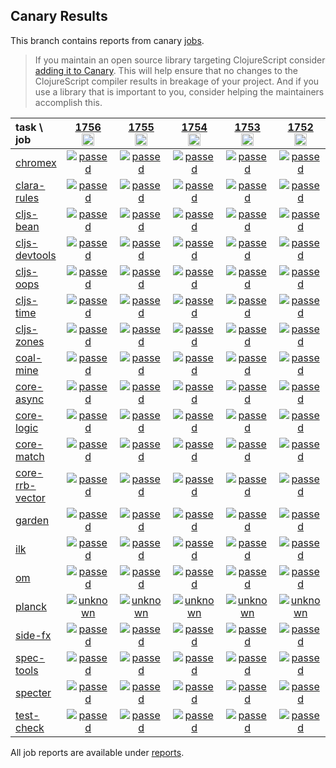## Canary Results

This branch contains reports from canary [jobs](https://github.com/cljs-oss/canary/tree/jobs).

> If you maintain an open source library targeting ClojureScript consider [adding it to Canary](https://github.com/cljs-oss/canary/tree/master#how-to-participate). This will help ensure that no changes to the ClojureScript compiler results in breakage of your project. And if you use a library that is important to you, consider helping the maintainers accomplish this.

[//]: # (begin_overview_table)

| task \ job | <a href="reports/2021/04/22/job-001756-1.10.844-a4673b88" title="job #1756&#xA;&#xA;job&#xA;&#xA;requested by BinaryAge Bot (@babot) on 2021-04-22T11:11:18Z">1756<br/><img width=20 height=20 src="https://avatars.githubusercontent.com/u/1476765?v=4&s=60"></a> | <a href="reports/2021/04/21/job-001755-1.10.844-a4673b88" title="job #1755&#xA;&#xA;job&#xA;&#xA;requested by BinaryAge Bot (@babot) on 2021-04-21T11:11:21Z">1755<br/><img width=20 height=20 src="https://avatars.githubusercontent.com/u/1476765?v=4&s=60"></a> | <a href="reports/2021/04/20/job-001754-1.10.844-a4673b88" title="job #1754&#xA;&#xA;job&#xA;&#xA;requested by BinaryAge Bot (@babot) on 2021-04-20T11:11:08Z">1754<br/><img width=20 height=20 src="https://avatars.githubusercontent.com/u/1476765?v=4&s=60"></a> | <a href="reports/2021/04/19/job-001753-1.10.844-a4673b88" title="job #1753&#xA;&#xA;job&#xA;&#xA;requested by BinaryAge Bot (@babot) on 2021-04-19T11:11:21Z">1753<br/><img width=20 height=20 src="https://avatars.githubusercontent.com/u/1476765?v=4&s=60"></a> | <a href="reports/2021/04/18/job-001752-1.10.844-a4673b88" title="job #1752&#xA;&#xA;job&#xA;&#xA;requested by BinaryAge Bot (@babot) on 2021-04-18T11:11:11Z">1752<br/><img width=20 height=20 src="https://avatars.githubusercontent.com/u/1476765?v=4&s=60"></a> | <a href="reports/2021/04/17/job-001751-1.10.844-a4673b88" title="job #1751&#xA;&#xA;job&#xA;&#xA;requested by BinaryAge Bot (@babot) on 2021-04-17T11:10:49Z">1751<br/><img width=20 height=20 src="https://avatars.githubusercontent.com/u/1476765?v=4&s=60"></a> | <a href="reports/2021/04/16/job-001750-1.10.844-a4673b88" title="job #1750&#xA;&#xA;job&#xA;&#xA;requested by BinaryAge Bot (@babot) on 2021-04-16T11:11:21Z">1750<br/><img width=20 height=20 src="https://avatars.githubusercontent.com/u/1476765?v=4&s=60"></a> | <a href="reports/2021/04/15/job-001749-1.10.844-a4673b88" title="job #1749&#xA;&#xA;job&#xA;&#xA;requested by BinaryAge Bot (@babot) on 2021-04-15T11:11:12Z">1749<br/><img width=20 height=20 src="https://avatars.githubusercontent.com/u/1476765?v=4&s=60"></a> | <a href="reports/2021/04/14/job-001748-1.10.844-a4673b88" title="job #1748&#xA;&#xA;job&#xA;&#xA;requested by BinaryAge Bot (@babot) on 2021-04-14T11:11:14Z">1748<br/><img width=20 height=20 src="https://avatars.githubusercontent.com/u/1476765?v=4&s=60"></a> | <a href="reports/2021/04/13/job-001747-1.10.844-a4673b88" title="job #1747&#xA;&#xA;job&#xA;&#xA;requested by BinaryAge Bot (@babot) on 2021-04-13T11:11:20Z">1747<br/><img width=20 height=20 src="https://avatars.githubusercontent.com/u/1476765?v=4&s=60"></a> |
| :--- | :---: | :---: | :---: | :---: | :---: | :---: | :---: | :---: | :---: | :---: |
| [chromex](https://github.com/binaryage/chromex) | <a href="reports/2021/04/22/job-001756-1.10.844-a4673b88#-chromex"><img title="passed" src="http://box.binaryage.com/s-passed.svg"><a> | <a href="reports/2021/04/21/job-001755-1.10.844-a4673b88#-chromex"><img title="passed" src="http://box.binaryage.com/s-passed.svg"><a> | <a href="reports/2021/04/20/job-001754-1.10.844-a4673b88#-chromex"><img title="passed" src="http://box.binaryage.com/s-passed.svg"><a> | <a href="reports/2021/04/19/job-001753-1.10.844-a4673b88#-chromex"><img title="passed" src="http://box.binaryage.com/s-passed.svg"><a> | <a href="reports/2021/04/18/job-001752-1.10.844-a4673b88#-chromex"><img title="passed" src="http://box.binaryage.com/s-passed.svg"><a> | <a href="reports/2021/04/17/job-001751-1.10.844-a4673b88#-chromex"><img title="passed" src="http://box.binaryage.com/s-passed.svg"><a> | <a href="reports/2021/04/16/job-001750-1.10.844-a4673b88#-chromex"><img title="passed" src="http://box.binaryage.com/s-passed.svg"><a> | <a href="reports/2021/04/15/job-001749-1.10.844-a4673b88#-chromex"><img title="passed" src="http://box.binaryage.com/s-passed.svg"><a> | <a href="reports/2021/04/14/job-001748-1.10.844-a4673b88#-chromex"><img title="passed" src="http://box.binaryage.com/s-passed.svg"><a> | <a href="reports/2021/04/13/job-001747-1.10.844-a4673b88#-chromex"><img title="passed" src="http://box.binaryage.com/s-passed.svg"><a> |
| [clara-rules](https://github.com/cerner/clara-rules) | <a href="reports/2021/04/22/job-001756-1.10.844-a4673b88#-clara-rules"><img title="passed" src="http://box.binaryage.com/s-passed.svg"><a> | <a href="reports/2021/04/21/job-001755-1.10.844-a4673b88#-clara-rules"><img title="passed" src="http://box.binaryage.com/s-passed.svg"><a> | <a href="reports/2021/04/20/job-001754-1.10.844-a4673b88#-clara-rules"><img title="passed" src="http://box.binaryage.com/s-passed.svg"><a> | <a href="reports/2021/04/19/job-001753-1.10.844-a4673b88#-clara-rules"><img title="passed" src="http://box.binaryage.com/s-passed.svg"><a> | <a href="reports/2021/04/18/job-001752-1.10.844-a4673b88#-clara-rules"><img title="passed" src="http://box.binaryage.com/s-passed.svg"><a> | <a href="reports/2021/04/17/job-001751-1.10.844-a4673b88#-clara-rules"><img title="passed" src="http://box.binaryage.com/s-passed.svg"><a> | <a href="reports/2021/04/16/job-001750-1.10.844-a4673b88#-clara-rules"><img title="passed" src="http://box.binaryage.com/s-passed.svg"><a> | <a href="reports/2021/04/15/job-001749-1.10.844-a4673b88#-clara-rules"><img title="passed" src="http://box.binaryage.com/s-passed.svg"><a> | <a href="reports/2021/04/14/job-001748-1.10.844-a4673b88#-clara-rules"><img title="passed" src="http://box.binaryage.com/s-passed.svg"><a> | <a href="reports/2021/04/13/job-001747-1.10.844-a4673b88#-clara-rules"><img title="passed" src="http://box.binaryage.com/s-passed.svg"><a> |
| [cljs-bean](https://github.com/mfikes/cljs-bean) | <a href="reports/2021/04/22/job-001756-1.10.844-a4673b88#-cljs-bean"><img title="passed" src="http://box.binaryage.com/s-passed.svg"><a> | <a href="reports/2021/04/21/job-001755-1.10.844-a4673b88#-cljs-bean"><img title="passed" src="http://box.binaryage.com/s-passed.svg"><a> | <a href="reports/2021/04/20/job-001754-1.10.844-a4673b88#-cljs-bean"><img title="passed" src="http://box.binaryage.com/s-passed.svg"><a> | <a href="reports/2021/04/19/job-001753-1.10.844-a4673b88#-cljs-bean"><img title="passed" src="http://box.binaryage.com/s-passed.svg"><a> | <a href="reports/2021/04/18/job-001752-1.10.844-a4673b88#-cljs-bean"><img title="passed" src="http://box.binaryage.com/s-passed.svg"><a> | <a href="reports/2021/04/17/job-001751-1.10.844-a4673b88#-cljs-bean"><img title="passed" src="http://box.binaryage.com/s-passed.svg"><a> | <a href="reports/2021/04/16/job-001750-1.10.844-a4673b88#-cljs-bean"><img title="passed" src="http://box.binaryage.com/s-passed.svg"><a> | <a href="reports/2021/04/15/job-001749-1.10.844-a4673b88#-cljs-bean"><img title="passed" src="http://box.binaryage.com/s-passed.svg"><a> | <a href="reports/2021/04/14/job-001748-1.10.844-a4673b88#-cljs-bean"><img title="passed" src="http://box.binaryage.com/s-passed.svg"><a> | <a href="reports/2021/04/13/job-001747-1.10.844-a4673b88#-cljs-bean"><img title="passed" src="http://box.binaryage.com/s-passed.svg"><a> |
| [cljs-devtools](https://github.com/binaryage/cljs-devtools) | <a href="reports/2021/04/22/job-001756-1.10.844-a4673b88#-cljs-devtools"><img title="passed" src="http://box.binaryage.com/s-passed.svg"><a> | <a href="reports/2021/04/21/job-001755-1.10.844-a4673b88#-cljs-devtools"><img title="passed" src="http://box.binaryage.com/s-passed.svg"><a> | <a href="reports/2021/04/20/job-001754-1.10.844-a4673b88#-cljs-devtools"><img title="passed" src="http://box.binaryage.com/s-passed.svg"><a> | <a href="reports/2021/04/19/job-001753-1.10.844-a4673b88#-cljs-devtools"><img title="passed" src="http://box.binaryage.com/s-passed.svg"><a> | <a href="reports/2021/04/18/job-001752-1.10.844-a4673b88#-cljs-devtools"><img title="passed" src="http://box.binaryage.com/s-passed.svg"><a> | <a href="reports/2021/04/17/job-001751-1.10.844-a4673b88#-cljs-devtools"><img title="passed" src="http://box.binaryage.com/s-passed.svg"><a> | <a href="reports/2021/04/16/job-001750-1.10.844-a4673b88#-cljs-devtools"><img title="passed" src="http://box.binaryage.com/s-passed.svg"><a> | <a href="reports/2021/04/15/job-001749-1.10.844-a4673b88#-cljs-devtools"><img title="passed" src="http://box.binaryage.com/s-passed.svg"><a> | <a href="reports/2021/04/14/job-001748-1.10.844-a4673b88#-cljs-devtools"><img title="passed" src="http://box.binaryage.com/s-passed.svg"><a> | <a href="reports/2021/04/13/job-001747-1.10.844-a4673b88#-cljs-devtools"><img title="passed" src="http://box.binaryage.com/s-passed.svg"><a> |
| [cljs-oops](https://github.com/binaryage/cljs-oops) | <a href="reports/2021/04/22/job-001756-1.10.844-a4673b88#-cljs-oops"><img title="passed" src="http://box.binaryage.com/s-passed.svg"><a> | <a href="reports/2021/04/21/job-001755-1.10.844-a4673b88#-cljs-oops"><img title="passed" src="http://box.binaryage.com/s-passed.svg"><a> | <a href="reports/2021/04/20/job-001754-1.10.844-a4673b88#-cljs-oops"><img title="passed" src="http://box.binaryage.com/s-passed.svg"><a> | <a href="reports/2021/04/19/job-001753-1.10.844-a4673b88#-cljs-oops"><img title="passed" src="http://box.binaryage.com/s-passed.svg"><a> | <a href="reports/2021/04/18/job-001752-1.10.844-a4673b88#-cljs-oops"><img title="passed" src="http://box.binaryage.com/s-passed.svg"><a> | <a href="reports/2021/04/17/job-001751-1.10.844-a4673b88#-cljs-oops"><img title="passed" src="http://box.binaryage.com/s-passed.svg"><a> | <a href="reports/2021/04/16/job-001750-1.10.844-a4673b88#-cljs-oops"><img title="passed" src="http://box.binaryage.com/s-passed.svg"><a> | <a href="reports/2021/04/15/job-001749-1.10.844-a4673b88#-cljs-oops"><img title="passed" src="http://box.binaryage.com/s-passed.svg"><a> | <a href="reports/2021/04/14/job-001748-1.10.844-a4673b88#-cljs-oops"><img title="passed" src="http://box.binaryage.com/s-passed.svg"><a> | <a href="reports/2021/04/13/job-001747-1.10.844-a4673b88#-cljs-oops"><img title="passed" src="http://box.binaryage.com/s-passed.svg"><a> |
| [cljs-time](https://github.com/andrewmcveigh/cljs-time) | <a href="reports/2021/04/22/job-001756-1.10.844-a4673b88#-cljs-time"><img title="passed" src="http://box.binaryage.com/s-passed.svg"><a> | <a href="reports/2021/04/21/job-001755-1.10.844-a4673b88#-cljs-time"><img title="passed" src="http://box.binaryage.com/s-passed.svg"><a> | <a href="reports/2021/04/20/job-001754-1.10.844-a4673b88#-cljs-time"><img title="passed" src="http://box.binaryage.com/s-passed.svg"><a> | <a href="reports/2021/04/19/job-001753-1.10.844-a4673b88#-cljs-time"><img title="passed" src="http://box.binaryage.com/s-passed.svg"><a> | <a href="reports/2021/04/18/job-001752-1.10.844-a4673b88#-cljs-time"><img title="passed" src="http://box.binaryage.com/s-passed.svg"><a> | <a href="reports/2021/04/17/job-001751-1.10.844-a4673b88#-cljs-time"><img title="passed" src="http://box.binaryage.com/s-passed.svg"><a> | <a href="reports/2021/04/16/job-001750-1.10.844-a4673b88#-cljs-time"><img title="passed" src="http://box.binaryage.com/s-passed.svg"><a> | <a href="reports/2021/04/15/job-001749-1.10.844-a4673b88#-cljs-time"><img title="passed" src="http://box.binaryage.com/s-passed.svg"><a> | <a href="reports/2021/04/14/job-001748-1.10.844-a4673b88#-cljs-time"><img title="passed" src="http://box.binaryage.com/s-passed.svg"><a> | <a href="reports/2021/04/13/job-001747-1.10.844-a4673b88#-cljs-time"><img title="passed" src="http://box.binaryage.com/s-passed.svg"><a> |
| [cljs-zones](https://github.com/binaryage/cljs-zones) | <a href="reports/2021/04/22/job-001756-1.10.844-a4673b88#-cljs-zones"><img title="passed" src="http://box.binaryage.com/s-passed.svg"><a> | <a href="reports/2021/04/21/job-001755-1.10.844-a4673b88#-cljs-zones"><img title="passed" src="http://box.binaryage.com/s-passed.svg"><a> | <a href="reports/2021/04/20/job-001754-1.10.844-a4673b88#-cljs-zones"><img title="passed" src="http://box.binaryage.com/s-passed.svg"><a> | <a href="reports/2021/04/19/job-001753-1.10.844-a4673b88#-cljs-zones"><img title="passed" src="http://box.binaryage.com/s-passed.svg"><a> | <a href="reports/2021/04/18/job-001752-1.10.844-a4673b88#-cljs-zones"><img title="passed" src="http://box.binaryage.com/s-passed.svg"><a> | <a href="reports/2021/04/17/job-001751-1.10.844-a4673b88#-cljs-zones"><img title="passed" src="http://box.binaryage.com/s-passed.svg"><a> | <a href="reports/2021/04/16/job-001750-1.10.844-a4673b88#-cljs-zones"><img title="passed" src="http://box.binaryage.com/s-passed.svg"><a> | <a href="reports/2021/04/15/job-001749-1.10.844-a4673b88#-cljs-zones"><img title="passed" src="http://box.binaryage.com/s-passed.svg"><a> | <a href="reports/2021/04/14/job-001748-1.10.844-a4673b88#-cljs-zones"><img title="passed" src="http://box.binaryage.com/s-passed.svg"><a> | <a href="reports/2021/04/13/job-001747-1.10.844-a4673b88#-cljs-zones"><img title="passed" src="http://box.binaryage.com/s-passed.svg"><a> |
| [coal-mine](https://github.com/mfikes/coal-mine) | <a href="reports/2021/04/22/job-001756-1.10.844-a4673b88#-coal-mine"><img title="passed" src="http://box.binaryage.com/s-passed.svg"><a> | <a href="reports/2021/04/21/job-001755-1.10.844-a4673b88#-coal-mine"><img title="passed" src="http://box.binaryage.com/s-passed.svg"><a> | <a href="reports/2021/04/20/job-001754-1.10.844-a4673b88#-coal-mine"><img title="passed" src="http://box.binaryage.com/s-passed.svg"><a> | <a href="reports/2021/04/19/job-001753-1.10.844-a4673b88#-coal-mine"><img title="passed" src="http://box.binaryage.com/s-passed.svg"><a> | <a href="reports/2021/04/18/job-001752-1.10.844-a4673b88#-coal-mine"><img title="passed" src="http://box.binaryage.com/s-passed.svg"><a> | <a href="reports/2021/04/17/job-001751-1.10.844-a4673b88#-coal-mine"><img title="passed" src="http://box.binaryage.com/s-passed.svg"><a> | <a href="reports/2021/04/16/job-001750-1.10.844-a4673b88#-coal-mine"><img title="passed" src="http://box.binaryage.com/s-passed.svg"><a> | <a href="reports/2021/04/15/job-001749-1.10.844-a4673b88#-coal-mine"><img title="passed" src="http://box.binaryage.com/s-passed.svg"><a> | <a href="reports/2021/04/14/job-001748-1.10.844-a4673b88#-coal-mine"><img title="passed" src="http://box.binaryage.com/s-passed.svg"><a> | <a href="reports/2021/04/13/job-001747-1.10.844-a4673b88#-coal-mine"><img title="passed" src="http://box.binaryage.com/s-passed.svg"><a> |
| [core-async](https://github.com/clojure/core.async) | <a href="reports/2021/04/22/job-001756-1.10.844-a4673b88#-core-async"><img title="passed" src="http://box.binaryage.com/s-passed.svg"><a> | <a href="reports/2021/04/21/job-001755-1.10.844-a4673b88#-core-async"><img title="passed" src="http://box.binaryage.com/s-passed.svg"><a> | <a href="reports/2021/04/20/job-001754-1.10.844-a4673b88#-core-async"><img title="passed" src="http://box.binaryage.com/s-passed.svg"><a> | <a href="reports/2021/04/19/job-001753-1.10.844-a4673b88#-core-async"><img title="passed" src="http://box.binaryage.com/s-passed.svg"><a> | <a href="reports/2021/04/18/job-001752-1.10.844-a4673b88#-core-async"><img title="passed" src="http://box.binaryage.com/s-passed.svg"><a> | <a href="reports/2021/04/17/job-001751-1.10.844-a4673b88#-core-async"><img title="passed" src="http://box.binaryage.com/s-passed.svg"><a> | <a href="reports/2021/04/16/job-001750-1.10.844-a4673b88#-core-async"><img title="passed" src="http://box.binaryage.com/s-passed.svg"><a> | <a href="reports/2021/04/15/job-001749-1.10.844-a4673b88#-core-async"><img title="passed" src="http://box.binaryage.com/s-passed.svg"><a> | <a href="reports/2021/04/14/job-001748-1.10.844-a4673b88#-core-async"><img title="passed" src="http://box.binaryage.com/s-passed.svg"><a> | <a href="reports/2021/04/13/job-001747-1.10.844-a4673b88#-core-async"><img title="passed" src="http://box.binaryage.com/s-passed.svg"><a> |
| [core-logic](https://github.com/clojure/core.logic) | <a href="reports/2021/04/22/job-001756-1.10.844-a4673b88#-core-logic"><img title="passed" src="http://box.binaryage.com/s-passed.svg"><a> | <a href="reports/2021/04/21/job-001755-1.10.844-a4673b88#-core-logic"><img title="passed" src="http://box.binaryage.com/s-passed.svg"><a> | <a href="reports/2021/04/20/job-001754-1.10.844-a4673b88#-core-logic"><img title="passed" src="http://box.binaryage.com/s-passed.svg"><a> | <a href="reports/2021/04/19/job-001753-1.10.844-a4673b88#-core-logic"><img title="passed" src="http://box.binaryage.com/s-passed.svg"><a> | <a href="reports/2021/04/18/job-001752-1.10.844-a4673b88#-core-logic"><img title="passed" src="http://box.binaryage.com/s-passed.svg"><a> | <a href="reports/2021/04/17/job-001751-1.10.844-a4673b88#-core-logic"><img title="passed" src="http://box.binaryage.com/s-passed.svg"><a> | <a href="reports/2021/04/16/job-001750-1.10.844-a4673b88#-core-logic"><img title="passed" src="http://box.binaryage.com/s-passed.svg"><a> | <a href="reports/2021/04/15/job-001749-1.10.844-a4673b88#-core-logic"><img title="passed" src="http://box.binaryage.com/s-passed.svg"><a> | <a href="reports/2021/04/14/job-001748-1.10.844-a4673b88#-core-logic"><img title="passed" src="http://box.binaryage.com/s-passed.svg"><a> | <a href="reports/2021/04/13/job-001747-1.10.844-a4673b88#-core-logic"><img title="passed" src="http://box.binaryage.com/s-passed.svg"><a> |
| [core-match](https://github.com/clojure/core.match) | <a href="reports/2021/04/22/job-001756-1.10.844-a4673b88#-core-match"><img title="passed" src="http://box.binaryage.com/s-passed.svg"><a> | <a href="reports/2021/04/21/job-001755-1.10.844-a4673b88#-core-match"><img title="passed" src="http://box.binaryage.com/s-passed.svg"><a> | <a href="reports/2021/04/20/job-001754-1.10.844-a4673b88#-core-match"><img title="passed" src="http://box.binaryage.com/s-passed.svg"><a> | <a href="reports/2021/04/19/job-001753-1.10.844-a4673b88#-core-match"><img title="passed" src="http://box.binaryage.com/s-passed.svg"><a> | <a href="reports/2021/04/18/job-001752-1.10.844-a4673b88#-core-match"><img title="passed" src="http://box.binaryage.com/s-passed.svg"><a> | <a href="reports/2021/04/17/job-001751-1.10.844-a4673b88#-core-match"><img title="passed" src="http://box.binaryage.com/s-passed.svg"><a> | <a href="reports/2021/04/16/job-001750-1.10.844-a4673b88#-core-match"><img title="passed" src="http://box.binaryage.com/s-passed.svg"><a> | <a href="reports/2021/04/15/job-001749-1.10.844-a4673b88#-core-match"><img title="passed" src="http://box.binaryage.com/s-passed.svg"><a> | <a href="reports/2021/04/14/job-001748-1.10.844-a4673b88#-core-match"><img title="passed" src="http://box.binaryage.com/s-passed.svg"><a> | <a href="reports/2021/04/13/job-001747-1.10.844-a4673b88#-core-match"><img title="passed" src="http://box.binaryage.com/s-passed.svg"><a> |
| [core-rrb-vector](https://github.com/clojure/core.rrb-vector) | <a href="reports/2021/04/22/job-001756-1.10.844-a4673b88#-core-rrb-vector"><img title="passed" src="http://box.binaryage.com/s-passed.svg"><a> | <a href="reports/2021/04/21/job-001755-1.10.844-a4673b88#-core-rrb-vector"><img title="passed" src="http://box.binaryage.com/s-passed.svg"><a> | <a href="reports/2021/04/20/job-001754-1.10.844-a4673b88#-core-rrb-vector"><img title="passed" src="http://box.binaryage.com/s-passed.svg"><a> | <a href="reports/2021/04/19/job-001753-1.10.844-a4673b88#-core-rrb-vector"><img title="passed" src="http://box.binaryage.com/s-passed.svg"><a> | <a href="reports/2021/04/18/job-001752-1.10.844-a4673b88#-core-rrb-vector"><img title="passed" src="http://box.binaryage.com/s-passed.svg"><a> | <a href="reports/2021/04/17/job-001751-1.10.844-a4673b88#-core-rrb-vector"><img title="passed" src="http://box.binaryage.com/s-passed.svg"><a> | <a href="reports/2021/04/16/job-001750-1.10.844-a4673b88#-core-rrb-vector"><img title="passed" src="http://box.binaryage.com/s-passed.svg"><a> | <a href="reports/2021/04/15/job-001749-1.10.844-a4673b88#-core-rrb-vector"><img title="passed" src="http://box.binaryage.com/s-passed.svg"><a> | <a href="reports/2021/04/14/job-001748-1.10.844-a4673b88#-core-rrb-vector"><img title="passed" src="http://box.binaryage.com/s-passed.svg"><a> | <a href="reports/2021/04/13/job-001747-1.10.844-a4673b88#-core-rrb-vector"><img title="passed" src="http://box.binaryage.com/s-passed.svg"><a> |
| [garden](https://github.com/noprompt/garden) | <a href="reports/2021/04/22/job-001756-1.10.844-a4673b88#-garden"><img title="passed" src="http://box.binaryage.com/s-passed.svg"><a> | <a href="reports/2021/04/21/job-001755-1.10.844-a4673b88#-garden"><img title="passed" src="http://box.binaryage.com/s-passed.svg"><a> | <a href="reports/2021/04/20/job-001754-1.10.844-a4673b88#-garden"><img title="passed" src="http://box.binaryage.com/s-passed.svg"><a> | <a href="reports/2021/04/19/job-001753-1.10.844-a4673b88#-garden"><img title="passed" src="http://box.binaryage.com/s-passed.svg"><a> | <a href="reports/2021/04/18/job-001752-1.10.844-a4673b88#-garden"><img title="passed" src="http://box.binaryage.com/s-passed.svg"><a> | <a href="reports/2021/04/17/job-001751-1.10.844-a4673b88#-garden"><img title="passed" src="http://box.binaryage.com/s-passed.svg"><a> | <a href="reports/2021/04/16/job-001750-1.10.844-a4673b88#-garden"><img title="passed" src="http://box.binaryage.com/s-passed.svg"><a> | <a href="reports/2021/04/15/job-001749-1.10.844-a4673b88#-garden"><img title="passed" src="http://box.binaryage.com/s-passed.svg"><a> | <a href="reports/2021/04/14/job-001748-1.10.844-a4673b88#-garden"><img title="passed" src="http://box.binaryage.com/s-passed.svg"><a> | <a href="reports/2021/04/13/job-001747-1.10.844-a4673b88#-garden"><img title="passed" src="http://box.binaryage.com/s-passed.svg"><a> |
| [ilk](https://github.com/mfikes/ilk) | <a href="reports/2021/04/22/job-001756-1.10.844-a4673b88#-ilk"><img title="passed" src="http://box.binaryage.com/s-passed.svg"><a> | <a href="reports/2021/04/21/job-001755-1.10.844-a4673b88#-ilk"><img title="passed" src="http://box.binaryage.com/s-passed.svg"><a> | <a href="reports/2021/04/20/job-001754-1.10.844-a4673b88#-ilk"><img title="passed" src="http://box.binaryage.com/s-passed.svg"><a> | <a href="reports/2021/04/19/job-001753-1.10.844-a4673b88#-ilk"><img title="passed" src="http://box.binaryage.com/s-passed.svg"><a> | <a href="reports/2021/04/18/job-001752-1.10.844-a4673b88#-ilk"><img title="passed" src="http://box.binaryage.com/s-passed.svg"><a> | <a href="reports/2021/04/17/job-001751-1.10.844-a4673b88#-ilk"><img title="passed" src="http://box.binaryage.com/s-passed.svg"><a> | <a href="reports/2021/04/16/job-001750-1.10.844-a4673b88#-ilk"><img title="passed" src="http://box.binaryage.com/s-passed.svg"><a> | <a href="reports/2021/04/15/job-001749-1.10.844-a4673b88#-ilk"><img title="passed" src="http://box.binaryage.com/s-passed.svg"><a> | <a href="reports/2021/04/14/job-001748-1.10.844-a4673b88#-ilk"><img title="passed" src="http://box.binaryage.com/s-passed.svg"><a> | <a href="reports/2021/04/13/job-001747-1.10.844-a4673b88#-ilk"><img title="passed" src="http://box.binaryage.com/s-passed.svg"><a> |
| [om](https://github.com/omcljs/om) | <a href="reports/2021/04/22/job-001756-1.10.844-a4673b88#-om"><img title="passed" src="http://box.binaryage.com/s-passed.svg"><a> | <a href="reports/2021/04/21/job-001755-1.10.844-a4673b88#-om"><img title="passed" src="http://box.binaryage.com/s-passed.svg"><a> | <a href="reports/2021/04/20/job-001754-1.10.844-a4673b88#-om"><img title="passed" src="http://box.binaryage.com/s-passed.svg"><a> | <a href="reports/2021/04/19/job-001753-1.10.844-a4673b88#-om"><img title="passed" src="http://box.binaryage.com/s-passed.svg"><a> | <a href="reports/2021/04/18/job-001752-1.10.844-a4673b88#-om"><img title="passed" src="http://box.binaryage.com/s-passed.svg"><a> | <a href="reports/2021/04/17/job-001751-1.10.844-a4673b88#-om"><img title="passed" src="http://box.binaryage.com/s-passed.svg"><a> | <a href="reports/2021/04/16/job-001750-1.10.844-a4673b88#-om"><img title="passed" src="http://box.binaryage.com/s-passed.svg"><a> | <a href="reports/2021/04/15/job-001749-1.10.844-a4673b88#-om"><img title="passed" src="http://box.binaryage.com/s-passed.svg"><a> | <a href="reports/2021/04/14/job-001748-1.10.844-a4673b88#-om"><img title="passed" src="http://box.binaryage.com/s-passed.svg"><a> | <a href="reports/2021/04/13/job-001747-1.10.844-a4673b88#-om"><img title="passed" src="http://box.binaryage.com/s-passed.svg"><a> |
| [planck](https://github.com/planck-repl/planck) | <a href="reports/2021/04/22/job-001756-1.10.844-a4673b88#-planck"><img title="unknown" src="http://box.binaryage.com/s-unknown.svg"><a> | <a href="reports/2021/04/21/job-001755-1.10.844-a4673b88#-planck"><img title="unknown" src="http://box.binaryage.com/s-unknown.svg"><a> | <a href="reports/2021/04/20/job-001754-1.10.844-a4673b88#-planck"><img title="unknown" src="http://box.binaryage.com/s-unknown.svg"><a> | <a href="reports/2021/04/19/job-001753-1.10.844-a4673b88#-planck"><img title="unknown" src="http://box.binaryage.com/s-unknown.svg"><a> | <a href="reports/2021/04/18/job-001752-1.10.844-a4673b88#-planck"><img title="unknown" src="http://box.binaryage.com/s-unknown.svg"><a> | <a href="reports/2021/04/17/job-001751-1.10.844-a4673b88#-planck"><img title="unknown" src="http://box.binaryage.com/s-unknown.svg"><a> | <a href="reports/2021/04/16/job-001750-1.10.844-a4673b88#-planck"><img title="unknown" src="http://box.binaryage.com/s-unknown.svg"><a> | <a href="reports/2021/04/15/job-001749-1.10.844-a4673b88#-planck"><img title="unknown" src="http://box.binaryage.com/s-unknown.svg"><a> | <a href="reports/2021/04/14/job-001748-1.10.844-a4673b88#-planck"><img title="unknown" src="http://box.binaryage.com/s-unknown.svg"><a> | <a href="reports/2021/04/13/job-001747-1.10.844-a4673b88#-planck"><img title="unknown" src="http://box.binaryage.com/s-unknown.svg"><a> |
| [side-fx](https://github.com/cljsrn/side-fx) | <a href="reports/2021/04/22/job-001756-1.10.844-a4673b88#-side-fx"><img title="passed" src="http://box.binaryage.com/s-passed.svg"><a> | <a href="reports/2021/04/21/job-001755-1.10.844-a4673b88#-side-fx"><img title="passed" src="http://box.binaryage.com/s-passed.svg"><a> | <a href="reports/2021/04/20/job-001754-1.10.844-a4673b88#-side-fx"><img title="passed" src="http://box.binaryage.com/s-passed.svg"><a> | <a href="reports/2021/04/19/job-001753-1.10.844-a4673b88#-side-fx"><img title="passed" src="http://box.binaryage.com/s-passed.svg"><a> | <a href="reports/2021/04/18/job-001752-1.10.844-a4673b88#-side-fx"><img title="passed" src="http://box.binaryage.com/s-passed.svg"><a> | <a href="reports/2021/04/17/job-001751-1.10.844-a4673b88#-side-fx"><img title="passed" src="http://box.binaryage.com/s-passed.svg"><a> | <a href="reports/2021/04/16/job-001750-1.10.844-a4673b88#-side-fx"><img title="passed" src="http://box.binaryage.com/s-passed.svg"><a> | <a href="reports/2021/04/15/job-001749-1.10.844-a4673b88#-side-fx"><img title="passed" src="http://box.binaryage.com/s-passed.svg"><a> | <a href="reports/2021/04/14/job-001748-1.10.844-a4673b88#-side-fx"><img title="passed" src="http://box.binaryage.com/s-passed.svg"><a> | <a href="reports/2021/04/13/job-001747-1.10.844-a4673b88#-side-fx"><img title="passed" src="http://box.binaryage.com/s-passed.svg"><a> |
| [spec-tools](https://github.com/metosin/spec-tools) | <a href="reports/2021/04/22/job-001756-1.10.844-a4673b88#-spec-tools"><img title="passed" src="http://box.binaryage.com/s-passed.svg"><a> | <a href="reports/2021/04/21/job-001755-1.10.844-a4673b88#-spec-tools"><img title="passed" src="http://box.binaryage.com/s-passed.svg"><a> | <a href="reports/2021/04/20/job-001754-1.10.844-a4673b88#-spec-tools"><img title="passed" src="http://box.binaryage.com/s-passed.svg"><a> | <a href="reports/2021/04/19/job-001753-1.10.844-a4673b88#-spec-tools"><img title="passed" src="http://box.binaryage.com/s-passed.svg"><a> | <a href="reports/2021/04/18/job-001752-1.10.844-a4673b88#-spec-tools"><img title="passed" src="http://box.binaryage.com/s-passed.svg"><a> | <a href="reports/2021/04/17/job-001751-1.10.844-a4673b88#-spec-tools"><img title="passed" src="http://box.binaryage.com/s-passed.svg"><a> | <a href="reports/2021/04/16/job-001750-1.10.844-a4673b88#-spec-tools"><img title="passed" src="http://box.binaryage.com/s-passed.svg"><a> | <a href="reports/2021/04/15/job-001749-1.10.844-a4673b88#-spec-tools"><img title="passed" src="http://box.binaryage.com/s-passed.svg"><a> | <a href="reports/2021/04/14/job-001748-1.10.844-a4673b88#-spec-tools"><img title="passed" src="http://box.binaryage.com/s-passed.svg"><a> | <a href="reports/2021/04/13/job-001747-1.10.844-a4673b88#-spec-tools"><img title="passed" src="http://box.binaryage.com/s-passed.svg"><a> |
| [specter](https://github.com/nathanmarz/specter) | <a href="reports/2021/04/22/job-001756-1.10.844-a4673b88#-specter"><img title="passed" src="http://box.binaryage.com/s-passed.svg"><a> | <a href="reports/2021/04/21/job-001755-1.10.844-a4673b88#-specter"><img title="passed" src="http://box.binaryage.com/s-passed.svg"><a> | <a href="reports/2021/04/20/job-001754-1.10.844-a4673b88#-specter"><img title="passed" src="http://box.binaryage.com/s-passed.svg"><a> | <a href="reports/2021/04/19/job-001753-1.10.844-a4673b88#-specter"><img title="passed" src="http://box.binaryage.com/s-passed.svg"><a> | <a href="reports/2021/04/18/job-001752-1.10.844-a4673b88#-specter"><img title="passed" src="http://box.binaryage.com/s-passed.svg"><a> | <a href="reports/2021/04/17/job-001751-1.10.844-a4673b88#-specter"><img title="passed" src="http://box.binaryage.com/s-passed.svg"><a> | <a href="reports/2021/04/16/job-001750-1.10.844-a4673b88#-specter"><img title="passed" src="http://box.binaryage.com/s-passed.svg"><a> | <a href="reports/2021/04/15/job-001749-1.10.844-a4673b88#-specter"><img title="passed" src="http://box.binaryage.com/s-passed.svg"><a> | <a href="reports/2021/04/14/job-001748-1.10.844-a4673b88#-specter"><img title="passed" src="http://box.binaryage.com/s-passed.svg"><a> | <a href="reports/2021/04/13/job-001747-1.10.844-a4673b88#-specter"><img title="passed" src="http://box.binaryage.com/s-passed.svg"><a> |
| [test-check](https://github.com/clojure/test.check) | <a href="reports/2021/04/22/job-001756-1.10.844-a4673b88#-test-check"><img title="passed" src="http://box.binaryage.com/s-passed.svg"><a> | <a href="reports/2021/04/21/job-001755-1.10.844-a4673b88#-test-check"><img title="passed" src="http://box.binaryage.com/s-passed.svg"><a> | <a href="reports/2021/04/20/job-001754-1.10.844-a4673b88#-test-check"><img title="passed" src="http://box.binaryage.com/s-passed.svg"><a> | <a href="reports/2021/04/19/job-001753-1.10.844-a4673b88#-test-check"><img title="passed" src="http://box.binaryage.com/s-passed.svg"><a> | <a href="reports/2021/04/18/job-001752-1.10.844-a4673b88#-test-check"><img title="passed" src="http://box.binaryage.com/s-passed.svg"><a> | <a href="reports/2021/04/17/job-001751-1.10.844-a4673b88#-test-check"><img title="passed" src="http://box.binaryage.com/s-passed.svg"><a> | <a href="reports/2021/04/16/job-001750-1.10.844-a4673b88#-test-check"><img title="passed" src="http://box.binaryage.com/s-passed.svg"><a> | <a href="reports/2021/04/15/job-001749-1.10.844-a4673b88#-test-check"><img title="passed" src="http://box.binaryage.com/s-passed.svg"><a> | <a href="reports/2021/04/14/job-001748-1.10.844-a4673b88#-test-check"><img title="passed" src="http://box.binaryage.com/s-passed.svg"><a> | <a href="reports/2021/04/13/job-001747-1.10.844-a4673b88#-test-check"><img title="passed" src="http://box.binaryage.com/s-passed.svg"><a> |

[//]: # (end_overview_table)

All job reports are available under [reports](reports).
